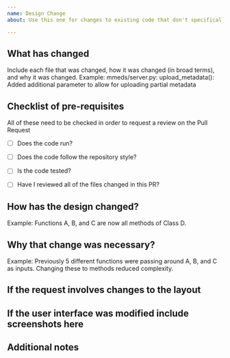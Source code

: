 ```yaml
---
name: Design Change
about: Use this one for changes to existing code that don't specifically address a bug

---
```

## What has changed
Include each file that was changed, how it was changed (in broad terms), and why it was changed.
Example:
    mmeds/server.py:
        upload_metadata(): Added additional parameter to allow for uploading partial metadata

## Checklist of pre-requisites
All of these need to be checked in order to request a review on the Pull Request
-   [ ] Does the code run?  
-   [ ] Does the code follow the repository style?  
-   [ ] Is the code tested?  
-   [ ] Have I reviewed all of the files changed in this PR?  


## How has the design changed?
Example: Functions A, B, and C are now all methods of Class D.

## Why that change was necessary?
Example: Previously 5 different functions were passing around A, B, and C as inputs. Changing these to methods reduced complexity.

## If the request involves changes to the layout

## If the user interface was modified include screenshots here

## Additional notes
